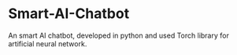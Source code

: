 # Smart-AI-Chatbot
An smart AI chatbot, developed in python and used Torch library for artificial neural network.
